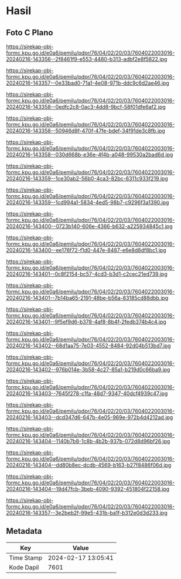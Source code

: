 # Hasil

## Foto C Plano

https://sirekap-obj-formc.kpu.go.id/e0a6/pemilu/pdpr/76/04/02/20/03/7604022003016-20240216-143356--2f8461f9-e553-4480-b313-adbf2e8f5822.jpg

https://sirekap-obj-formc.kpu.go.id/e0a6/pemilu/pdpr/76/04/02/20/03/7604022003016-20240216-143357--0e33bad0-71a1-4e08-971b-ddc9c6d2ae46.jpg

https://sirekap-obj-formc.kpu.go.id/e0a6/pemilu/pdpr/76/04/02/20/03/7604022003016-20240216-143358--0edfc2c8-0ac3-4dd8-9bcf-58f01dfe6af2.jpg

https://sirekap-obj-formc.kpu.go.id/e0a6/pemilu/pdpr/76/04/02/20/03/7604022003016-20240216-143358--50946d8f-470f-47fe-bdef-34f91de3c8fb.jpg

https://sirekap-obj-formc.kpu.go.id/e0a6/pemilu/pdpr/76/04/02/20/03/7604022003016-20240216-143358--030d668b-e36e-4f4b-a048-99530a2bad6d.jpg

https://sirekap-obj-formc.kpu.go.id/e0a6/pemilu/pdpr/76/04/02/20/03/7604022003016-20240216-143359--1ce30ab2-56b0-4ca3-82bc-6311c933f219.jpg

https://sirekap-obj-formc.kpu.go.id/e0a6/pemilu/pdpr/76/04/02/20/03/7604022003016-20240216-143359--1cd994a1-5834-4ed5-98b7-c9296f3a1390.jpg

https://sirekap-obj-formc.kpu.go.id/e0a6/pemilu/pdpr/76/04/02/20/03/7604022003016-20240216-143400--0723b140-606e-4366-b632-a225934845c1.jpg

https://sirekap-obj-formc.kpu.go.id/e0a6/pemilu/pdpr/76/04/02/20/03/7604022003016-20240216-143400--ee176f72-f1d0-447e-8487-e6e8d8df8bc1.jpg

https://sirekap-obj-formc.kpu.go.id/e0a6/pemilu/pdpr/76/04/02/20/03/7604022003016-20240216-143401--0c8f2154-bc57-4cd3-b3d1-c2cec21ed739.jpg

https://sirekap-obj-formc.kpu.go.id/e0a6/pemilu/pdpr/76/04/02/20/03/7604022003016-20240216-143401--7b14ba65-2191-48be-b56a-83185cd88dbb.jpg

https://sirekap-obj-formc.kpu.go.id/e0a6/pemilu/pdpr/76/04/02/20/03/7604022003016-20240216-143401--9f5ef9d6-b378-4af8-8b4f-2fedb374b4c4.jpg

https://sirekap-obj-formc.kpu.go.id/e0a6/pemilu/pdpr/76/04/02/20/03/7604022003016-20240216-143402--68d1aa75-7e03-4552-8484-92d04b513bd7.jpg

https://sirekap-obj-formc.kpu.go.id/e0a6/pemilu/pdpr/76/04/02/20/03/7604022003016-20240216-143402--976b014e-3b58-4c27-85a1-b219d0c66ba9.jpg

https://sirekap-obj-formc.kpu.go.id/e0a6/pemilu/pdpr/76/04/02/20/03/7604022003016-20240216-143403--7645f278-c1fa-48d7-9347-40dcf4939c47.jpg

https://sirekap-obj-formc.kpu.go.id/e0a6/pemilu/pdpr/76/04/02/20/03/7604022003016-20240216-143403--dcd347d6-647b-4e05-969e-972b4d4212ad.jpg

https://sirekap-obj-formc.kpu.go.id/e0a6/pemilu/pdpr/76/04/02/20/03/7604022003016-20240216-143404--1140b7b8-1c8b-4b2b-937b-072d8d96bf26.jpg

https://sirekap-obj-formc.kpu.go.id/e0a6/pemilu/pdpr/76/04/02/20/03/7604022003016-20240216-143404--dd80b8ec-dcdb-4569-b163-b27f8486f06d.jpg

https://sirekap-obj-formc.kpu.go.id/e0a6/pemilu/pdpr/76/04/02/20/03/7604022003016-20240216-143404--19d47fcb-3beb-4090-9392-451804f22158.jpg

https://sirekap-obj-formc.kpu.go.id/e0a6/pemilu/pdpr/76/04/02/20/03/7604022003016-20240216-143357--3e2beb2f-99e5-431b-ba1f-b312e0d3d233.jpg


## Metadata

| Key        | Value               |
| ---------- | ------------------- |
| Time Stamp | 2024-02-17 13:05:41 |
| Kode Dapil | 7601                |



